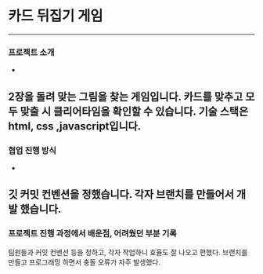 # 카드 뒤집기 게임
---
### 프로젝트 소개
-
2장을 돌려 맞는 그림을 찾는 게임입니다.
카드를 맞추고 모두 맞출 시 클리어타임을 확인할 수 있습니다.
기술 스택은 html, css ,javascript입니다.
---
### 협업 진행 방식
-
깃 커밋 컨벤션을 정했습니다.
각자 브랜치를 만들어서 개발 했습니다.
---
### 프로젝트 진행 과정에서 배운점, 어려웠던 부분 기록
팀원들과 커밋 컨벤션 등을 정하고, 각자 작업하니 효율도 잘 나오고 편했다.
브랜치를 만들고 프로그래밍 하면서 충돌 오류가 자주 발생했다.
